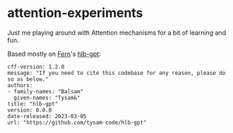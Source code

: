 # attention-experiments

Just me playing around with Attention mechanisms for a bit of learning and fun.

Based mostly on [Fern](https://github.com/tysam-code/)'s 
[hlb-gpt](https://github.com/tysam-code/hlb-gpt):

```
cff-version: 1.2.0
message: "If you need to cite this codebase for any reason, please do so as below."
authors:
- family-names: "Balsam"
  given-names: "Tysam&"
title: "hlb-gpt"
version: 0.0.0
date-released: 2023-03-05
url: "https://github.com/tysam-code/hlb-gpt"
```
